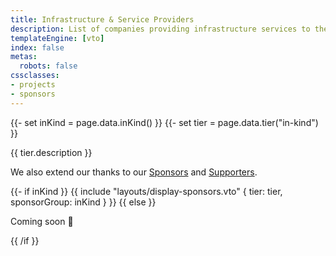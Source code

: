 ```yaml
---
title: Infrastructure & Service Providers
description: List of companies providing infrastructure services to the Commonhaus Foundation.
templateEngine: [vto]
index: false
metas:
  robots: false
cssclasses:
- projects
- sponsors
---
```


{{- set inKind = page.data.inKind() }}
{{- set tier = page.data.tier("in-kind") }}
<p>{{ tier.description }}</p>

<p>We also extend our thanks to our <a href="index.md">Sponsors</a> and <a href="supporters.md">Supporters</a>.</p>

{{- if inKind }}
{{ include "layouts/display-sponsors.vto" {
        tier: tier,
        sponsorGroup: inKind } }}
{{ else }}
<p>Coming soon 🚀 </p>
{{ /if }}